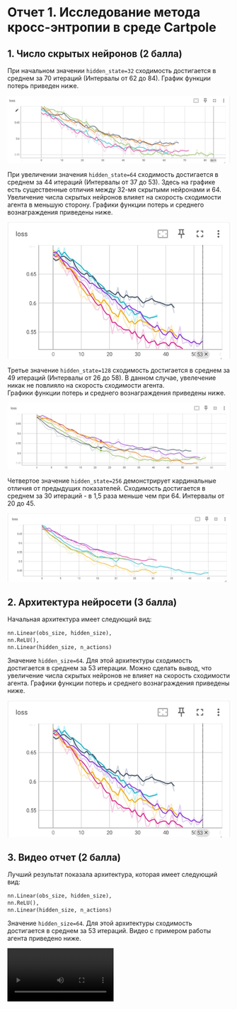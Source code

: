 # Отчет 1. Исследование метода кросс-энтропии в среде Cartpole 

## 1. Число скрытых нейронов (2 балла)
При начальном значении `hidden_state=32` сходимость достигается в среднем за 70 итераций (Интервалы от 62 до 84). График функции потерь приведен ниже. 

<img src="images/32.jpg"/>

При увеличении значения `hidden_state=64` сходимость достигается в среднем за 44 итераций (Интервалы от 37 до 53). Здесь на графике есть существенные отличия между 32-мя скрытыми нейронами и 64. Увеличение числа скрытых нейронов влияет на скорость сходимости агента в меньшую сторону. Графики функции потерь и среднего вознаграждения приведены ниже. 

<img src="images/64.jpg"/>

Третье значение `hidden_state=128` сходимость достигается в среднем за 49 итераций (Интервалы от 26 до 58). В данном случае,  увелечение никак не повлияло на скорость сходимости агента.  
Графики функции потерь и среднего вознаграждения приведены ниже. 

<img src="images/128.jpg"/>

Четвертое значение `hidden_state=256` демонстрирует кардинальные отличия от предыдущих показателей. Сходимость достигается в среднем за 30 итераций - в 1,5 раза меньше чем при 64. Интервалы от 20 до 45.

<img src="images/256.jpg"/>

## 2. Архитектура нейросети (3 балла)
Начальная архитектура имеет следующий вид: 
```
nn.Linear(obs_size, hidden_size),
nn.ReLU(),
nn.Linear(hidden_size, n_actions)
```
Значение `hidden_size=64`. 
Для этой архитектуры сходимость достигается в среднем за 53 итерации. 
Можно сделать вывод, что увеличение числа скрытых нейронов не влияет на скорость сходимости агента. 
Графики функции потерь и среднего вознаграждения приведены ниже. 

<img src="images/64.jpg"/>


## 3. Видео отчет (2 балла)
Лучший результат показала архитектура, которая имеет следующий вид: 
```
nn.Linear(obs_size, hidden_size),
nn.ReLU(),
nn.Linear(hidden_size, n_actions)
```
Значение `hidden_size=64`. 
Для этой архитектуры сходимость достигается в среднем за 53 итераций. 
Видео с примером работы агента приведено ниже.  

<video src="video\rl-video-episode-0.mp4" width="240"/>
